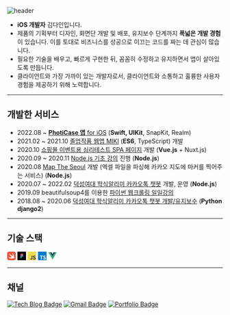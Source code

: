 ![header](https://capsule-render.vercel.app/api?type=waving&color=2D9CDB&height=200&section=header&text=iOS%20개발자&fontColor=ffffff&fontSize=60)  
- **iOS 개발자** 김다인입니다.
- 제품의 기획부터 디자인, 화면단 개발 및 배포, 유지보수 단계까지 **폭넓은 개발 경험**이 있습니다. 이를 토대로 비즈니스를 성공으로 이끄는 코드를 짜는 데 관심이 많습니다.
- 필요한 기술을 배우고, 빠르게 구현한 뒤, 꼼꼼히 수정하고 유지하면서 앱이 살아있도록 만듭니다.
- 클라이언트와 가장 가까이 있는 개발자로서, 클라이언트와 소통하고 훌륭한 사용자 경험을 제공하기 위해 노력합니다.  
---
## 개발한 서비스
- 2022.08 ~ [**PhotiCase 앱** for iOS](https://apps.apple.com/kr/app/%ED%8F%AC%ED%8B%B0%EC%BC%80%EC%9D%B4%EC%8A%A4/id6443459422) (**Swift, UIKit**, SnapKit, Realm)
- 2021.02 ~ 2021.10 [졸업작품 웹앱 MIKI](https://github.com/dev-dain/graduate-Project-miki) (**ES6**, TypeScript) 개발
- 2020.10 [쇼핑몰 이벤트용 심리테스트 SPA 페이지](https://coffee-mindtest.github.io/build-the-test/) 개발 (**Vue.js** + Nuxt.js)
- 2020.09 ~ 2020.11 [Node.js 기초 강의](https://github.com/dev-dain/Node-Lecture) 진행 (**Node.js**)
- 2020.08 [Map The Seoul](https://github.com/dev-dain/Map-The-Seoul) 개발 (엑셀 파일을 파싱해 카카오 지도에 마커를 찍어주는 서비스) (**Node.js**)
- 2020.07 ~ 2022.02 [덕성여대 학식알리미 카카오톡 챗봇](https://github.com/dev-dain/Duksung-meal-js) 개발, 운영 (**Node.js**)
- 2019.09 beautifulsoup4를 이용한 [파이썬 웹크롤링 일일강의](https://github.com/dev-dain/python-crawling-example)
- 2018.08 ~ 2020.06 [덕성여대 학식알리미 카카오톡 챗봇 개발/유지보수](https://github.com/dev-dain/Duksung-meal-for-kakao) (**Python django2**)

---
## 기술 스택  
<code><img height="20" src="https://raw.githubusercontent.com/github/explore/80688e429a7d4ef2fca1e82350fe8e3517d3494d/topics/swift/swift.png"></code>
<code><img height="20" src="https://raw.githubusercontent.com/github/explore/05d0f0dfceafd861bdf2b53559399dae7b2e2d8b/topics/figma/figma.png"></code>
<code><img height="20" src="https://raw.githubusercontent.com/github/explore/80688e429a7d4ef2fca1e82350fe8e3517d3494d/topics/javascript/javascript.png"></code>
<code><img height="20" src="https://raw.githubusercontent.com/github/explore/80688e429a7d4ef2fca1e82350fe8e3517d3494d/topics/typescript/typescript.png"></code>
<code><img height="20" src="https://raw.githubusercontent.com/github/explore/80688e429a7d4ef2fca1e82350fe8e3517d3494d/topics/vue/vue.png"></code>

---
## 채널  
[![Tech Blog Badge](http://img.shields.io/badge/-Tech%20blog-black?style=flat-square&logo=github&link=https://dev-dain.tistory.com/)](https://dev-dain.tistory.com/)
[![Gmail Badge](https://img.shields.io/badge/-Gmail-d14836?style=flat-square&logo=Gmail&logoColor=white&link=mailto:dev.dain.k@gmail.com)](mailto:dev.dain.k@gmail.com)
[![Portfolio Badge](https://img.shields.io/badge/Portfolio-ffffff?style=flat-square&logo=Notion&logoColor=black&link=https://little-editorial-005.notion.site/39cc789a67a143dc8d126a9e3986996d)](https://www.notion.so/af94dc3f80c54bf18983870eaee6ab96)
